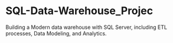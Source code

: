 # SQL-Data-Warehouse_Projec
Building a Modern data warehouse with SQL Server, including ETL processes, Data Modeling, and Analytics.
